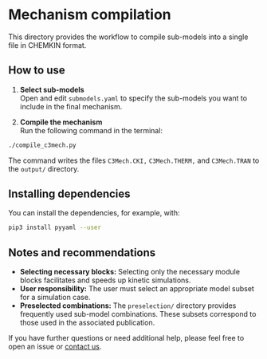 # Mechanism compilation

This directory provides the workflow to compile sub-models into a single file in CHEMKIN format.

## How to use

1. **Select sub-models**  
 Open and edit `submodels.yaml` to specify the sub-models you want to include in the final mechanism.

2. **Compile the mechanism**  
 Run the following command in the terminal:
 ```sh
 ./compile_c3mech.py
   ```
The command writes the files `C3Mech.CKI,` `C3Mech.THERM,` and `C3Mech.TRAN` to the `output/` directory.

## Installing dependencies

You can install the dependencies, for example, with:

```sh
pip3 install pyyaml --user
```

## Notes and recommendations

- **Selecting necessary blocks:** Selecting only the necessary module blocks facilitates and speeds up kinetic simulations. 
- **User responsibility:** The user must select an appropriate model subset for a simulation case. 
- **Preselected combinations:** The `preselection/` directory provides frequently used sub-model combinations. These subsets correspond to those used in the associated publication.

If you have further questions or need additional help, please feel free to open an issue or [contact us](r.langer@itv.rwth-aachen.de).
